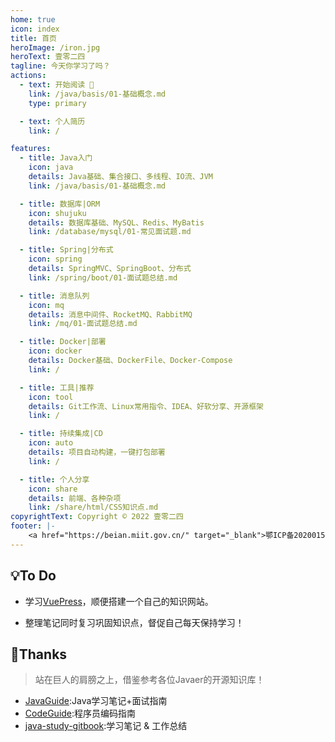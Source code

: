 ```yaml
---
home: true
icon: index
title: 首页
heroImage: /iron.jpg
heroText: 壹零二四
tagline: 今天你学习了吗？
actions:
  - text: 开始阅读 🚀
    link: /java/basis/01-基础概念.md
    type: primary

  - text: 个人简历
    link: /

features:
  - title: Java入门
    icon: java
    details: Java基础、集合接口、多线程、IO流、JVM
    link: /java/basis/01-基础概念.md

  - title: 数据库|ORM
    icon: shujuku
    details: 数据库基础、MySQL、Redis、MyBatis
    link: /database/mysql/01-常见面试题.md

  - title: Spring|分布式
    icon: spring
    details: SpringMVC、SpringBoot、分布式
    link: /spring/boot/01-面试题总结.md

  - title: 消息队列
    icon: mq
    details: 消息中间件、RocketMQ、RabbitMQ
    link: /mq/01-面试题总结.md

  - title: Docker|部署
    icon: docker
    details: Docker基础、DockerFile、Docker-Compose
    link: /

  - title: 工具|推荐
    icon: tool
    details: Git工作流、Linux常用指令、IDEA、好软分享、开源框架
    link: /

  - title: 持续集成|CD
    icon: auto
    details: 项目自动构建，一键打包部署
    link: /

  - title: 个人分享
    icon: share
    details: 前端、各种杂项
    link: /share/html/CSS知识点.md
copyrightText: Copyright © 2022 壹零二四
footer: |-
    <a href="https://beian.miit.gov.cn/" target="_blank">鄂ICP备2020015769号-1</a> | Designed by: <a href="https://vuepress-theme-hope.github.io/v2/" target="_blank">VuePress Theme Hope</a>
---
```

## 💡To Do
- 学习[VuePress](https://vuepress.vuejs.org/zh/)，顺便搭建一个自己的知识网站。

- 整理笔记同时复习巩固知识点，督促自己每天保持学习！

## 🤟Thanks
> 站在巨人的肩膀之上，借鉴参考各位Javaer的开源知识库！
- [JavaGuide](https://github.com/Snailclimb/JavaGuide):Java学习笔记+面试指南
- [CodeGuide](https://github.com/fuzhengwei/CodeGuide):程序员编码指南
- [java-study-gitbook](https://github.com/zszdevelop/java-study-gitbook):学习笔记 & 工作总结